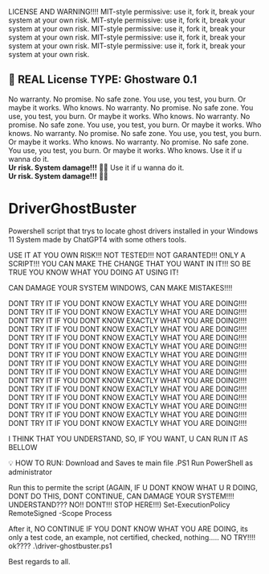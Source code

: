 LICENSE AND WARNING!!!!
MIT-style permissive: use it, fork it, break your system at your own risk.
MIT-style permissive: use it, fork it, break your system at your own risk.
MIT-style permissive: use it, fork it, break your system at your own risk.
MIT-style permissive: use it, fork it, break your system at your own risk.
MIT-style permissive: use it, fork it, break your system at your own risk.


## 🧾 REAL License TYPE: Ghostware 0.1
No warranty. No promise. No safe zone. You use, you test, you burn. Or maybe it works. Who knows.
No warranty. No promise. No safe zone. You use, you test, you burn. Or maybe it works. Who knows.
No warranty. No promise. No safe zone. You use, you test, you burn. Or maybe it works. Who knows.
No warranty. No promise. No safe zone. You use, you test, you burn. Or maybe it works. Who knows.
No warranty. No promise. No safe zone. You use, you test, you burn. Or maybe it works. Who knows.
Use it if u wanna do it.  
**Ur risk. System damage!!!** 👻💥
Use it if u wanna do it.  
**Ur risk. System damage!!!** 👻💥


# DriverGhostBuster
Powershell script that trys to locate ghost drivers installed in your Windows 11 System made by ChatGPT4 with some others tools.

USE IT AT YOU OWN RISK!!! NOT TESTED!!! NOT GARANTED!!! ONLY A SCRIPT!!!
YOU CAN MAKE THE CHANGE THAT YOU WANT IN IT!!! SO BE TRUE YOU KNOW WHAT YOU DOING AT USING IT!


CAN DAMAGE YOUR SYSTEM WINDOWS, CAN MAKE MISTAKES!!!! 


DONT TRY IT IF YOU DONT KNOW EXACTLY WHAT YOU ARE DOING!!!!
DONT TRY IT IF YOU DONT KNOW EXACTLY WHAT YOU ARE DOING!!!!
DONT TRY IT IF YOU DONT KNOW EXACTLY WHAT YOU ARE DOING!!!!
DONT TRY IT IF YOU DONT KNOW EXACTLY WHAT YOU ARE DOING!!!!
DONT TRY IT IF YOU DONT KNOW EXACTLY WHAT YOU ARE DOING!!!!
DONT TRY IT IF YOU DONT KNOW EXACTLY WHAT YOU ARE DOING!!!!
DONT TRY IT IF YOU DONT KNOW EXACTLY WHAT YOU ARE DOING!!!!
DONT TRY IT IF YOU DONT KNOW EXACTLY WHAT YOU ARE DOING!!!!
DONT TRY IT IF YOU DONT KNOW EXACTLY WHAT YOU ARE DOING!!!!
DONT TRY IT IF YOU DONT KNOW EXACTLY WHAT YOU ARE DOING!!!!
DONT TRY IT IF YOU DONT KNOW EXACTLY WHAT YOU ARE DOING!!!!
DONT TRY IT IF YOU DONT KNOW EXACTLY WHAT YOU ARE DOING!!!!
DONT TRY IT IF YOU DONT KNOW EXACTLY WHAT YOU ARE DOING!!!!
DONT TRY IT IF YOU DONT KNOW EXACTLY WHAT YOU ARE DOING!!!!
DONT TRY IT IF YOU DONT KNOW EXACTLY WHAT YOU ARE DOING!!!!

I THINK THAT YOU UNDERSTAND, SO, IF YOU WANT, U CAN RUN IT AS BELLOW

💡 HOW TO RUN:
Download and Saves te main file .PS1
Run PowerShell as administrator

Run this to permite the script (AGAIN, IF U DONT KNOW WHAT U R DOING, DONT DO THIS, DONT CONTINUE, CAN DAMAGE YOUR SYSTEM!!!! UNDERSTAND??? NO!! DONT!!! STOP HERE!!!)
Set-ExecutionPolicy RemoteSigned -Scope Process

After it, NO CONTINUE IF YOU DONT KNOW WHAT YOU ARE DOING, its only a test code, an example, not certified, checked, nothing..... NO TRY!!!! ok????
.\driver-ghostbuster.ps1


Best regards to all.
